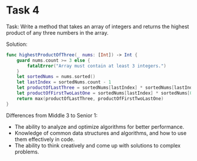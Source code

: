 # Task 4

Task: Write a method that takes an array of integers and returns the highest
product of any three numbers in the array.

Solution:

```swift
func highestProductOfThree(_ nums: [Int]) -> Int {
    guard nums.count >= 3 else {
        fatalError("Array must contain at least 3 integers.")
    }
    let sortedNums = nums.sorted()
    let lastIndex = sortedNums.count - 1
    let productOfLastThree = sortedNums[lastIndex] * sortedNums[lastIndex - 1] * sortedNums[lastIndex - 2]
    let productOfFirstTwoLastOne = sortedNums[lastIndex] * sortedNums[0] * sortedNums[1]
    return max(productOfLastThree, productOfFirstTwoLastOne)
}
```

Differences from Middle 3 to Senior 1:

-   The ability to analyze and optimize algorithms for better performance.
-   Knowledge of common data structures and algorithms, and how to use them
    effectively in code.
-   The ability to think creatively and come up with solutions to complex
    problems.
